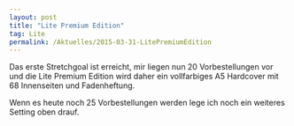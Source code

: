 ```yaml
---
layout: post
title: "Lite Premium Edition"
tag: Lite
permalink: /Aktuelles/2015-03-31-LitePremiumEdition
---
```


Das erste Stretchgoal ist erreicht, mir liegen nun 20 Vorbestellungen vor und die Lite Premium Edition wird daher ein vollfarbiges A5 Hardcover mit 68 Innenseiten und Fadenheftung.

Wenn es heute noch 25 Vorbestellungen werden lege ich noch ein weiteres Setting oben drauf.
